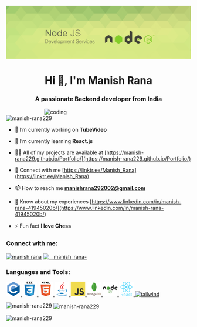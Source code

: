 ![logo](https://github.com/MANISH-RANA229/MANISH-RANA229/blob/main/NodeJS-Banner.png)
<h1 align="center">Hi 👋, I'm Manish Rana</h1>
<h3 align="center">A passionate Backend developer from India</h3>

<img align="right" alt="coding" width="400" src="https://user-images.githubusercontent.com/55389276/140866485-8fb1c876-9a8f-4d6a-98dc-08c4981eaf70.gif">

<p align="left"> <img src="https://komarev.com/ghpvc/?username=manish-rana229&label=Profile%20views&color=0e75b6&style=flat" alt="manish-rana229" /> </p>

- 🔭 I’m currently working on **TubeVideo**

- 🌱 I’m currently learning **React.js**

- 👨‍💻 All of my projects are available at [https://manish-rana229.github.io/Portfolio/](https://manish-rana229.github.io/Portfolio/)

- 📝 Connect with me [https://linktr.ee/Manish_Rana](https://linktr.ee/Manish_Rana)

- 📫 How to reach me **manishrana292002@gmail.com**

- 📄 Know about my experiences [https://www.linkedin.com/in/manish-rana-41945020b/](https://www.linkedin.com/in/manish-rana-41945020b/)

- ⚡ Fun fact **I love Chess**

<h3 align="left">Connect with me:</h3>
<p align="left">
<a href="https://linkedin.com/in/manish rana" target="blank"><img align="center" src="https://raw.githubusercontent.com/rahuldkjain/github-profile-readme-generator/master/src/images/icons/Social/linked-in-alt.svg" alt="manish rana" height="30" width="40" /></a>
<a href="https://instagram.com/__manish_rana_" target="blank"><img align="center" src="https://raw.githubusercontent.com/rahuldkjain/github-profile-readme-generator/master/src/images/icons/Social/instagram.svg" alt="__manish_rana-" height="30" width="40" /></a>
</p>

<h3 align="left">Languages and Tools:</h3>
<p align="left"> <a href="https://www.cprogramming.com/" target="_blank" rel="noreferrer"> <img src="https://raw.githubusercontent.com/devicons/devicon/master/icons/c/c-original.svg" alt="c" width="40" height="40"/> </a> <a href="https://www.w3schools.com/css/" target="_blank" rel="noreferrer"> <img src="https://raw.githubusercontent.com/devicons/devicon/master/icons/css3/css3-original-wordmark.svg" alt="css3" width="40" height="40"/> </a> <a href="https://www.w3.org/html/" target="_blank" rel="noreferrer"> <img src="https://raw.githubusercontent.com/devicons/devicon/master/icons/html5/html5-original-wordmark.svg" alt="html5" width="40" height="40"/> </a> <a href="https://www.java.com" target="_blank" rel="noreferrer"> <img src="https://raw.githubusercontent.com/devicons/devicon/master/icons/java/java-original.svg" alt="java" width="40" height="40"/> </a> <a href="https://developer.mozilla.org/en-US/docs/Web/JavaScript" target="_blank" rel="noreferrer"> <img src="https://raw.githubusercontent.com/devicons/devicon/master/icons/javascript/javascript-original.svg" alt="javascript" width="40" height="40"/> </a> <a href="https://www.mongodb.com/" target="_blank" rel="noreferrer"> <img src="https://raw.githubusercontent.com/devicons/devicon/master/icons/mongodb/mongodb-original-wordmark.svg" alt="mongodb" width="40" height="40"/> </a> <a href="https://nodejs.org" target="_blank" rel="noreferrer"> <img src="https://raw.githubusercontent.com/devicons/devicon/master/icons/nodejs/nodejs-original-wordmark.svg" alt="nodejs" width="40" height="40"/> </a> <a href="https://reactjs.org/" target="_blank" rel="noreferrer"> <img src="https://raw.githubusercontent.com/devicons/devicon/master/icons/react/react-original-wordmark.svg" alt="react" width="40" height="40"/> </a> <a href="https://tailwindcss.com/" target="_blank" rel="noreferrer"> <img src="https://www.vectorlogo.zone/logos/tailwindcss/tailwindcss-icon.svg" alt="tailwind" width="40" height="40"/> </a> </p>

<p><img align="left" src="https://github-readme-stats.vercel.app/api/top-langs?username=manish-rana229&show_icons=true&locale=en&layout=compact" alt="manish-rana229" /></p>

<p>&nbsp;<img align="center" src="https://github-readme-stats.vercel.app/api?username=manish-rana229&show_icons=true&locale=en" alt="manish-rana229" /></p>

<p><img align="center" src="https://github-readme-streak-stats.herokuapp.com/?user=manish-rana229&" alt="manish-rana229" /></p>
